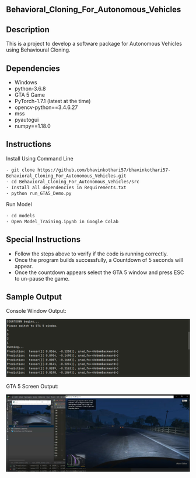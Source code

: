 ## Behavioral_Cloning_For_Autonomous_Vehicles

## Description
This is a project to develop a software package for Autonomous 
Vehicles using Behavioural Cloning.

## Dependencies
- Windows
- python-3.6.8
- GTA 5 Game 
- PyTorch-1.7.1 (latest at the time)
- opencv-python==3.4.6.27
- mss
- pyautogui
- numpy==1.18.0

## Instructions
Install Using Command Line
```
- git clone https://github.com/bhavinkothari57/bhavinkothari57-Behavioral_Cloning_For_Autonomous_Vehicles.git
- cd Behavioral_Cloning_For_Autonomous_Vehicles/src
- Install all dependencies in Requirements.txt
- python run_GTA5_Demo.py
```
Run Model
```
- cd models
- Open Model_Training.ipynb in Google Colab 
```
## Special Instructions
- Follow the steps above to verify if the code is running correctly.
- Once the program builds successfully, a Countdown of 5 seconds will appear.
- Once the countdown appears select the GTA 5 window and press ESC to un-pause the game.

## Sample Output
Console Window Output:

![SampleImage](./Images/SampleCMD_output.PNG)

GTA 5 Screen Output:

![SampleImage](./Images/SampleOutput.PNG)
